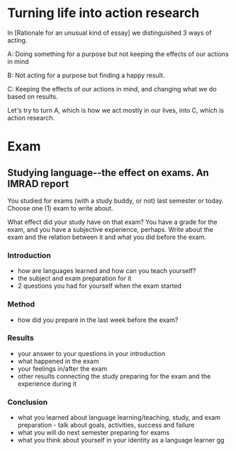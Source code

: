 # Turning life into action research

In [Rationale for an unusual kind of essay] we distinguished 3 ways of acting.

A: Doing something for a purpose but not keeping the effects of our actions in mind

B: Not acting for a purpose but finding a happy result.

C: Keeping the effects of our actions in mind, and changing what we do based on results.

Let's try to turn A, which is how we act mostly in our lives, into C, which is action research.

# Exam

## Studying language--the effect on exams. An IMRAD report

You studied for exams (with a study buddy, or not) last semester or today. Choose one (1) exam to write about.

What effect did your study have on that exam? You have a grade for the exam, and you have a subjective experience, perhaps. Write about the exam and the relation between it and what you did before the exam.

### Introduction

- how are languages learned and how can you teach yourself?
- the subject and exam preparation for it
- 2 questions you had for yourself when the exam started

### Method

- how did you prepare in the last week before the exam?

### Results

- your answer to your questions in your introduction
- what happened in the exam
- your feelings in/after the exam
- other results connecting the study preparing for the exam and the experience during it

### Conclusion

- what you learned about language learning/teaching, study, and exam preparation
        - talk about goals, activities, success and failure
- what you will do next semester preparing for exams
- what you think about yourself in your identity as a language learner
gg
